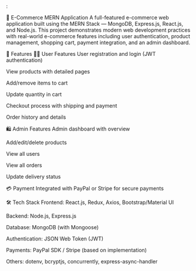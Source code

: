 :

🛒 E-Commerce MERN Application
A full-featured e-commerce web application built using the MERN Stack — MongoDB, Express.js, React.js, and Node.js. This project demonstrates modern web development practices with real-world e-commerce features including user authentication, product management, shopping cart, payment integration, and an admin dashboard.

🚀 Features
👨‍💼 User Features
User registration and login (JWT authentication)

View products with detailed pages

Add/remove items to cart

Update quantity in cart

Checkout process with shipping and payment

Order history and details

🛍️ Admin Features
Admin dashboard with overview

Add/edit/delete products

View all users

View all orders

Update delivery status

💳 Payment
Integrated with PayPal or Stripe for secure payments

🛠️ Tech Stack
Frontend: React.js, Redux, Axios, Bootstrap/Material UI

Backend: Node.js, Express.js

Database: MongoDB (with Mongoose)

Authentication: JSON Web Token (JWT)

Payments: PayPal SDK / Stripe (based on implementation)

Others: dotenv, bcryptjs, concurrently, express-async-handler

